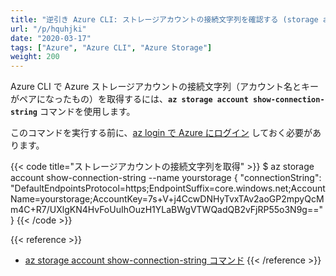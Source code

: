 ```yaml
---
title: "逆引き Azure CLI: ストレージアカウントの接続文字列を確認する (storage account show-connection-string)"
url: "/p/hquhjki"
date: "2020-03-17"
tags: ["Azure", "Azure CLI", "Azure Storage"]
weight: 200
---
```


Azure CLI で Azure ストレージアカウントの接続文字列（アカウント名とキーがペアになったもの）を取得するには、**`az storage account show-connection-string`** コマンドを使用します。

このコマンドを実行する前に、[az login で Azure にログイン](/p/ejar7k8) しておく必要があります。

{{< code title="ストレージアカウントの接続文字列を取得" >}}
$ az storage account show-connection-string --name yourstorage
{
  "connectionString": "DefaultEndpointsProtocol=https;EndpointSuffix=core.windows.net;AccountName=yourstorage;AccountKey=7s+V+j4CcwDNHyTvxTAv2aoGP2mpyQcMm4C+R7/UXlgKN4HvFoUuIhOuzH1YLaBWgVTWQadQB2vFjRP55o3N9g=="
}
{{< /code >}}

{{< reference >}}
- [az storage account show-connection-string コマンド](https://docs.microsoft.com/en-us/cli/azure/storage/account?view=azure-cli-latest#az-storage-account-show-connection-string)
{{< /reference >}}


